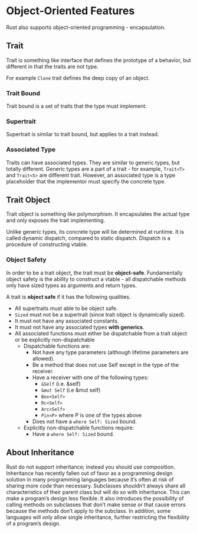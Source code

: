 # Object-Oriented Features

Rust also supports object-oriented programming - encapsulation.

## Trait

Trait is something like interface that defines the prototype of a behavior,
but different in that the traits are not type.

For example `Clone` trait defines the deep copy of an object.

### Trait Bound

Trait bound is a set of traits that the type must implement.

### Supertrait

Supertrait is similar to trait bound, but applies to a trait instead.

### Associated Type

Traits can have associated types.
They are similar to generic types, but totally different.
Generic types are a part of a trait - for example, `Trait<T>` and `Trait<S>` are different trait.
However, an associated type is a type placeholder that the implementor must specify the concrete type.

## Trait Object

Trait object is something like polymorphism.
It encapsulates the actual type and only exposes the trait implementing.

Unlike generic types, its concrete type will be determined at runtime.
It is called dynamic dispatch, compared to static dispatch.
Dispatch is a procedure of constructing vtable.

### Object Safety

In order to be a trait object, the trait must be **object-safe**.
Fundamentally object safety is the ability to construct a vtable - all dispatchable methods only have sized types as arguments and return types.

A trait is **object safe** if it has the following qualities.

* All supertraits must able to be object safe.
* `Sized` must not be a supertrait (since trait object is dynamically sized).
* It must not have any associated constants.
* It must not have any associated types **with generics**.
* All associated functions must either be dispatchable from a trait object or be explicitly non-dispatchable
    * Dispatchable functions are:
        * Not have any type parameters (although lifetime parameters are allowed).
        * Be a method that does not use Self except in the type of the receiver.
        * Have a receiver with one of the following types:
            * `&Self` (i.e. &self)
            * `&mut Self` (i.e &mut self)
            * `Box<Self>`
            * `Rc<Self>`
            * `Arc<Self>`
            * `Pin<P>` where P is one of the types above
        * Does not have a `where Self: Sized` bound.
    * Explicitly non-dispatchable functions require:
        * Have a `where Self: Sized` bound.

## About Inheritance

Rust do not support inheritance; instead you should use composition.
Inheritance has recently fallen out of favor as a programming design solution in many programming languages because it’s often at risk of sharing more code than necessary.
Subclasses shouldn’t always share all characteristics of their parent class but will do so with inheritance.
This can make a program’s design less flexible.
It also introduces the possibility of calling methods on subclasses that don’t make sense or that cause errors because the methods don’t apply to the subclass.
In addition, some languages will only allow single inheritance, further restricting the flexibility of a program’s design.
